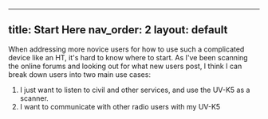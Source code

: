 
---
title: Start Here
nav_order: 2
layout: default
---

When addressing more novice users for how to use such a complicated device like an HT, it's hard to know where to start. As I've been scanning the online forums and looking out for what new users post, I think I can break down users into two main use cases:

1) I just want to listen to civil and other services, and use the UV-K5 as a scanner.
2) I want to communicate with other radio users with my UV-K5